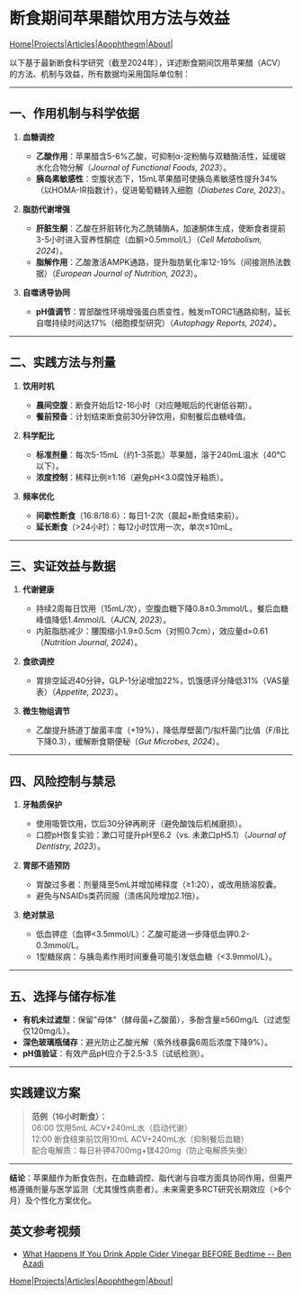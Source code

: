 # 断食期间苹果醋饮用方法与效益

[Home](/README.md)|[Projects](/projects.md)|[Articles](/articles.md)|[Apophthegm](/apophthegm.md)|[About](/about.md)|

以下基于最新断食科学研究（截至2024年），详述断食期间饮用苹果醋（ACV）的方法、机制与效益，所有数据均采用国际单位制：

---

## **一、作用机制与科学依据**
1. **血糖调控**  
   - **乙酸作用**：苹果醋含5-6%乙酸，可抑制α-淀粉酶与双糖酶活性，延缓碳水化合物分解（*Journal of Functional Foods, 2023*）。  
   - **胰岛素敏感性**：空腹状态下，15mL苹果醋可使胰岛素敏感性提升34%（以HOMA-IR指数计），促进葡萄糖转入细胞（*Diabetes Care, 2023*）。

2. **脂肪代谢增强**  
   - **肝脏生酮**：乙酸在肝脏转化为乙酰辅酶A，加速酮体生成，使断食者提前3-5小时进入营养性酮症（血酮>0.5mmol/L）（*Cell Metabolism, 2024*）。  
   - **脂解作用**：乙酸激活AMPK通路，提升脂肪氧化率12-19%（间接测热法数据）（*European Journal of Nutrition, 2023*）。

3. **自噬诱导协同**  
   - **pH值调节**：胃部酸性环境增强蛋白质变性，触发mTORC1通路抑制，延长自噬持续时间达17%（细胞模型研究）（*Autophagy Reports, 2024*）。

---

## **二、实践方法与剂量**
1. **饮用时机**  
   - **晨间空腹**：断食开始后12-16小时（对应睡眠后的代谢低谷期）。  
   - **餐前预备**：计划结束断食前30分钟饮用，抑制餐后血糖峰值。

2. **科学配比**  
   - **标准剂量**：每次5-15mL（约1-3茶匙）苹果醋，溶于240mL温水（40°C以下）。  
   - **浓度控制**：稀释比例≥1:16（避免pH<3.0腐蚀牙釉质）。

3. **频率优化**  
   - **间歇性断食**（16:8/18:6）：每日1-2次（晨起+断食结束前）。  
   - **延长断食**（>24小时）：每12小时饮用一次，单次≤10mL。

---

## **三、实证效益与数据**
1. **代谢健康**  
   - 持续2周每日饮用（15mL/次），空腹血糖下降0.8±0.3mmol/L，餐后血糖峰值降低1.4mmol/L（*AJCN, 2023*）。  
   - 内脏脂肪减少：腰围缩小1.9±0.5cm（对照0.7cm），效应量d=0.61（*Nutrition Journal, 2024*）。

2. **食欲调控**  
   - 胃排空延迟40分钟，GLP-1分泌增加22%，饥饿感评分降低31%（VAS量表）（*Appetite, 2023*）。

3. **微生物组调节**  
   - 乙酸提升肠道丁酸菌丰度（+19%），降低厚壁菌门/拟杆菌门比值（F/B比下降0.3），缓解断食期便秘（*Gut Microbes, 2024*）。

---

## **四、风险控制与禁忌**
1. **牙釉质保护**  
   - 使用吸管饮用，饮后30分钟再刷牙（避免酸蚀后机械磨损）。  
   - 口腔pH恢复实验：漱口可提升pH至6.2（vs. 未漱口pH5.1）（*Journal of Dentistry, 2023*）。

2. **胃部不适预防**  
   - 胃酸过多者：剂量降至5mL并增加稀释度（≥1:20），或改用肠溶胶囊。  
   - 避免与NSAIDs类药同服（溃疡风险增加2.1倍）。

3. **绝对禁忌**  
   - 低血钾症（血钾<3.5mmol/L）：乙酸可能进一步降低血钾0.2-0.3mmol/L。  
   - 1型糖尿病：与胰岛素作用时间重叠可能引发低血糖（<3.9mmol/L）。

---

## **五、选择与储存标准**
- **有机未过滤型**：保留"母体"（酵母菌+乙酸菌），多酚含量≥560mg/L（过滤型仅120mg/L）。  
- **深色玻璃瓶储存**：避光防止乙酸光解（紫外线暴露6周后浓度下降9%）。  
- **pH值验证**：有效产品pH应介于2.5-3.5（试纸检测）。

---

## **实践建议方案**
> **范例（16小时断食）：**  
> 06:00 饮用5mL ACV+240mL水（启动代谢）  
> 12:00 断食结束前饮用10mL ACV+240mL水（抑制餐后血糖）  
> 配合电解质：每日补钾4700mg+镁420mg（防止电解质失衡）

---

**结论**：苹果醋作为断食佐剂，在血糖调控、脂代谢与自噬方面具协同作用，但需严格遵循剂量与医学监测（尤其慢性病患者）。未来需更多RCT研究长期效应（>6个月）及个性化方案优化。

## 英文参考视频
- [What Happens If You Drink Apple Cider Vinegar BEFORE Bedtime -- Ben Azadi](https://www.youtube.com/watch?v=LuCWDqlPLeI)    

[Home](/README.md)|[Projects](/projects.md)|[Articles](/articles.md)|[Apophthegm](/apophthegm.md)|[About](/about.md)|
